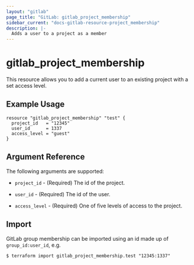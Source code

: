 ```yaml
---
layout: "gitlab"
page_title: "GitLab: gitlab_project_membership"
sidebar_current: "docs-gitlab-resource-project_membership"
description: |-
  Adds a user to a project as a member
---
```


# gitlab\_project_membership

This resource allows you to add a current user to an existing project with a set access level.

## Example Usage

```hcl
resource "gitlab_project_membership" "test" {
  project_id   = "12345"
  user_id      = 1337
  access_level = "guest"
}
```

## Argument Reference

The following arguments are supported:

* `project_id` - (Required) The id of the project.

* `user_id` - (Required) The id of the user.

* `access_level` - (Required) One of five levels of access to the project.

## Import

GitLab group membership can be imported using an id made up of `group_id:user_id`, e.g.

```
$ terraform import gitlab_project_membership.test "12345:1337"
```
